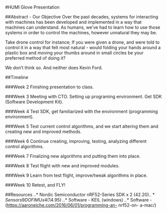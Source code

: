 #HUMI Glove Presentation


##Abstract - Our Objective
Over the past decades, systems for interacting with machines has been developed and implemented in a
way that machines can understand. As humans, we’ve had to learn how to use those systems in order to
control the machines, however unnatural they may be.

Take drone control for instance; If you were given a drone, and were told to control it in a way that felt
most natural - would folding your hands around a plastic box and moving your thumbs around in small
circles be your preferred method of doing it?

We don’t think so. And neither does Kevin Ford.


##Timeline

###Week 2 
Finishing presentation to class.

###Week 3 
Meeting with CTO. Setting up programing environment. Get SDK (Software Development Kit).

###Week 4 
Test SDK, get familiarized with the environment (programming environment).

###Week 5 
Test current control algorithms, and we start altering them and creating new and improved
methods.

###Week 6 
Continue creating, improving, testing, analyzing different control algorithms.

###Week 7 
Finalizing new algorithms and putting them into place.

###Week 8 
Test flight with new and improved modules.

###Week 9
Learn from test flight, improve/tweak algorithms in place.

###Week 10
Retest, and FLY!


##Resources 
..* Nordic Semiconductor nRF52-Series SDK x 2 ($42.20)
..* Sensors 9DOF IMU x 4 ($14.95)
..* Software - KEIL (windows)
..* Software - (https://aaroneiche.com/2016/06/01/programming-an- nrf52-on- a-mac/)